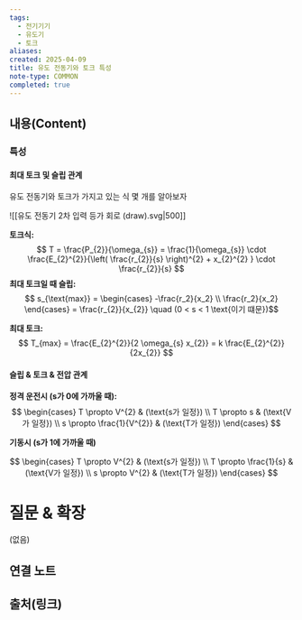 ```yaml
---
tags:
  - 전기기기
  - 유도기
  - 토크
aliases: 
created: 2025-04-09
title: 유도 전동기와 토크 특성
note-type: COMMON
completed: true
---
```


## 내용(Content)

### 특성

#### 최대 토크 및 슬립 관계

유도 전동기와 토크가 가지고 있는 식 몇 개를 알아보자

![[유도 전동기 2차 입력 등가 회로 (draw).svg|500]]

**토크식:**
$$
T = \frac{P_{2}}{\omega_{s}} = \frac{1}{\omega_{s}} \cdot \frac{E_{2}^{2}}{\left( \frac{r_{2}}{s} \right)^{2} + x_{2}^{2} } \cdot \frac{r_{2}}{s}
$$
**최대 토크일 때 슬립:**
$$
s_{\text{max}} = \begin{cases} -\frac{r_2}{x_2}  \\ \frac{r_2}{x_2}  \end{cases}
 = \frac{r_{2}}{x_{2}} \quad (0 < s < 1 \text{이기 떄문})$$

**최대 토크:**
$$
T_{max} = \frac{E_{2}^{2}}{2 \omega_{s} x_{2}} = k \frac{E_{2}^{2}}{2x_{2}}
$$

#### 슬립 & 토크 & 전압 관계

**정격 운전시 (s가 0에 가까울 때):**
$$
\begin{cases}
T \propto V^{2} & (\text{s가 일정}) \\
T \propto s & (\text{V가 일정}) \\
s \propto \frac{1}{V^{2}} & (\text{T가 일정})
\end{cases}
$$

**기동시 (s가 1에 가까울 때)**

$$
\begin{cases}
T \propto V^{2} & (\text{s가 일정}) \\
T \propto \frac{1}{s} & (\text{V가 일정}) \\
s \propto V^{2} & (\text{T가 일정})
\end{cases}
$$



# 질문 & 확장

(없음)

## 연결 노트

## 출처(링크)

